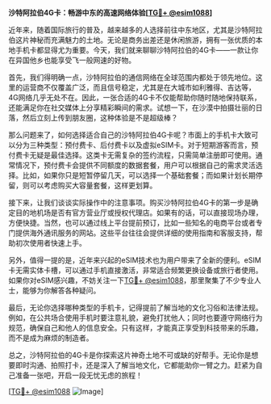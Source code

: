 **沙特阿拉伯4G卡：畅游中东的高速网络体验[[TG💪+ @esim1088](https://t.me/s/esim1088)]**

近年来，随着国际旅行的普及，越来越多的人选择前往中东地区，尤其是沙特阿拉伯这片神秘而充满魅力的土地。无论是商务出差还是休闲旅游，拥有一张优质的本地手机卡都显得尤为重要。今天，我们就来聊聊沙特阿拉伯的4G卡——一款让你在异国他乡也能享受飞一般网速的好物。

首先，我们得明确一点，沙特阿拉伯的通信网络在全球范围内都处于领先地位。这里的运营商不仅覆盖广泛，而且信号稳定，尤其是在大城市如利雅得、吉达等，4G网络几乎无处不在。因此，一张合适的4G卡不仅能帮助你随时随地保持联系，还能满足你在社交媒体上分享精彩瞬间的需求。试想一下，在沙漠中拍摄壮丽的日落，然后立刻上传到朋友圈，这种体验是不是超级棒？

那么问题来了，如何选择适合自己的沙特阿拉伯4G卡呢？市面上的手机卡大致可以分为三种类型：预付费卡、后付费卡以及虚拟eSIM卡。对于短期游客而言，预付费卡无疑是最佳选择。这类卡无需复杂的签约流程，只需简单注册即可使用。通常情况下，预付费卡会提供不同额度的数据套餐，用户可以根据自己的需求灵活选择。比如，如果你只是短暂停留几天，可以选择一个基础套餐；而如果计划长期停留，则可以考虑购买大容量套餐，这样更划算。

接下来，让我们谈谈实际操作中的注意事项。购买沙特阿拉伯4G卡的第一步是确定目的地机场是否有官方营业厅或授权代理店。如果有的话，可以直接现场办理，方便快捷。当然，也可以通过线上平台提前预订，比如一些知名的电商平台或者专门提供海外通讯服务的网站。这些平台往往会提供详细的使用指南和客服支持，帮助初次使用者快速上手。

另外，值得一提的是，近年来兴起的eSIM技术也为用户带来了全新的便利。eSIM卡无需实体卡槽，可以通过手机直接激活，非常适合频繁更换设备或旅行者使用。如果你对eSIM感兴趣，不妨关注一下[TG💪+ @esim1088](https://t.me/s/esim1088)，那里聚集了不少专业人士，能够为你解答各种疑问。

最后，无论你选择哪种类型的手机卡，记得提前了解当地的文化习俗和法律法规。例如，在公共场合使用手机时要注意礼貌，避免打扰他人；同时也要遵守网络行为规范，确保自己和他人的信息安全。只有这样，才能真正享受到科技带来的乐趣，而不是成为麻烦的制造者。

总之，沙特阿拉伯的4G卡是你探索这片神奇土地不可或缺的好帮手。无论你是想要即时沟通、拍照打卡，还是深入了解当地文化，它都能助你一臂之力。赶紧为自己准备一张吧，开启一段无忧无虑的旅程！

[[TG💪+ @esim1088](https://t.me/s/esim1088) ![Image](https://i.postimg.cc/4NQfJmqS/Snipaste-2025-05-13-00-14-12.png)]